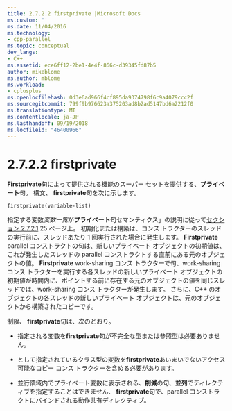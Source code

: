 ```yaml
---
title: 2.7.2.2 firstprivate |Microsoft Docs
ms.custom: ''
ms.date: 11/04/2016
ms.technology:
- cpp-parallel
ms.topic: conceptual
dev_langs:
- C++
ms.assetid: ece6ff12-2be1-4e4f-866c-d39345fd87b5
author: mikeblome
ms.author: mblome
ms.workload:
- cplusplus
ms.openlocfilehash: 0d3e6ad966f4cf895da9374798f6c9a4079ccc2f
ms.sourcegitcommit: 799f9b976623a375203ad8b2ad5147bd6a2212f0
ms.translationtype: MT
ms.contentlocale: ja-JP
ms.lasthandoff: 09/19/2018
ms.locfileid: "46400966"
---
```

# <a name="2722-firstprivate"></a>2.7.2.2 firstprivate

**Firstprivate**句によって提供される機能のスーパー セットを提供する、**プライベート**句。 構文、 **firstprivate**句を次に示します。

```
firstprivate(variable-list)
```

指定する変数*変数一覧*が**プライベート**句セマンティクス」の説明に従って[セクション 2.7.2.1](../../parallel/openmp/2-7-2-1-private.md) 25 ページ上。 初期化または構築は、コンス トラクターのスレッドの実行前に、スレッドあたり 1 回実行された場合に発生します。 **Firstprivate** parallel コンストラクトの句は、新しいプライベート オブジェクトの初期値は、これが発生したスレッドの parallel コンストラクトする直前にある元のオブジェクトの値。 **Firstprivate** work-sharing コンス トラクターで句、work-sharing コンス トラクターを実行する各スレッドの新しいプライベート オブジェクトの初期値が時間内に、ポイントする前に存在する元のオブジェクトの値を同じスレッドでは、work-sharing コンス トラクターが発生します。 さらに、C++ のオブジェクトの各スレッドの新しいプライベート オブジェクトは、元のオブジェクトから構築されたコピーです。

制限、 **firstprivate**句は、次のとおり。

- 指定される変数を**firstprivate**句が不完全な型または参照型は必要ありません。

- として指定されているクラス型の変数を**firstprivate**あいまいでないアクセス可能なコピー コンス トラクターを含める必要があります。

- 並行領域内でプライベート変数に表示される、**削減**の句、**並列**でディレクティブを指定することはできません、 **firstprivate**句で、parallel コンストラクトにバインドされる動作共有ディレクティブ。